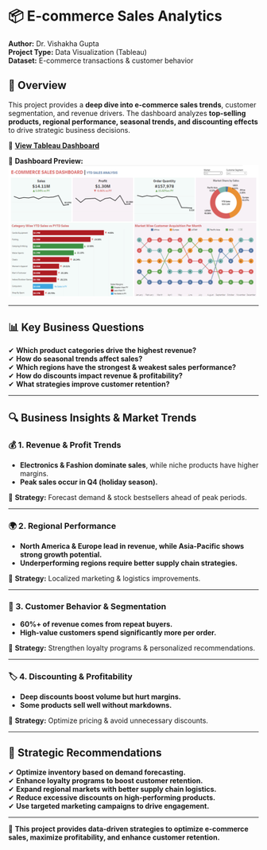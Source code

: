 # 📦 E-commerce Sales Analytics  
**Author:** Dr. Vishakha Gupta  
**Project Type:** Data Visualization (Tableau)  
**Dataset:** E-commerce transactions & customer behavior  

## 📍 Overview  
This project provides a **deep dive into e-commerce sales trends**, customer segmentation, and revenue drivers. The dashboard analyzes **top-selling products, regional performance, seasonal trends, and discounting effects** to drive strategic business decisions.  

🔗 **[View Tableau Dashboard](https://public.tableau.com/app/profile/vishakha.gupta6103/viz/EcommerceSalesAnalytics_17399248988920/Dashboard1)**  

📌 **Dashboard Preview:**  
![Tableau Dashboard Preview](https://github.com/dr-vishakha-gupta/portfolio/blob/main/E-commerce_Sales_Analysis/E_commerce.png)

---

## 📊 Key Business Questions  
✔ **Which product categories drive the highest revenue?**  
✔ **How do seasonal trends affect sales?**  
✔ **Which regions have the strongest & weakest sales performance?**  
✔ **How do discounts impact revenue & profitability?**  
✔ **What strategies improve customer retention?**  

---

## 🔍 Business Insights & Market Trends  

### 💰 1. Revenue & Profit Trends  
- **Electronics & Fashion dominate sales**, while niche products have higher margins.  
- **Peak sales occur in Q4 (holiday season).**  

📌 **Strategy:** Forecast demand & stock bestsellers ahead of peak periods.  

---

### 🌍 2. Regional Performance  
- **North America & Europe lead in revenue, while Asia-Pacific shows strong growth potential.**  
- **Underperforming regions require better supply chain strategies.**  

📌 **Strategy:** Localized marketing & logistics improvements.  

---

### 🛒 3. Customer Behavior & Segmentation  
- **60%+ of revenue comes from repeat buyers.**  
- **High-value customers spend significantly more per order.**  

📌 **Strategy:** Strengthen loyalty programs & personalized recommendations.  

---

### 🏷️ 4. Discounting & Profitability  
- **Deep discounts boost volume but hurt margins.**  
- **Some products sell well without markdowns.**  

📌 **Strategy:** Optimize pricing & avoid unnecessary discounts.  

---

## 🚀 Strategic Recommendations  
✔ **Optimize inventory based on demand forecasting.**  
✔ **Enhance loyalty programs to boost customer retention.**  
✔ **Expand regional markets with better supply chain logistics.**  
✔ **Reduce excessive discounts on high-performing products.**  
✔ **Use targeted marketing campaigns to drive engagement.**  

---

🚀 **This project provides data-driven strategies to optimize e-commerce sales, maximize profitability, and enhance customer retention.**  
